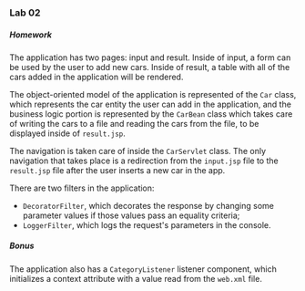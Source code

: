 ### Lab 02

##### Homework
The application has two pages: input and result. Inside of input, a form can be used by the user to add new cars. Inside of result, a table with all of the cars added in the application will be rendered.

The object-oriented model of the application is represented of the `Car` class, which represents the car entity the user can add in the application, and the business logic portion is represented by the `CarBean` class which takes care of writing the cars to a file and reading the cars from the file, to be displayed inside of `result.jsp`.

The navigation is taken care of inside the `CarServlet` class. The only navigation that takes place is a redirection from the `input.jsp` file to the `result.jsp` file after the user inserts a new car in the app.

There are two filters in the application:
* `DecoratorFilter`, which decorates the response by changing some parameter values if those values pass an equality criteria;
* `LoggerFilter`, which logs the request's parameters in the console.

##### Bonus
The application also has a `CategoryListener` listener component, which initializes a context attribute with a value read from the `web.xml` file.


